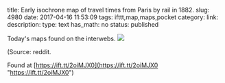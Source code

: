 title: Early isochrone map of travel times from Paris by rail in 1882.
slug: 4980
date: 2017-04-16 11:53:09
tags: ifttt,map,maps,pocket
category: 
link: 
description: 
type: text
has_math: no
status: published

Today's maps found on the interwebs. ![](https://ift.tt/2nVHdXe)  
  

(Source: reddit.  
  

Found at [https://ift.tt/2oiMJX0](https://ift.tt/2oiMJX0 "https://ift.tt/2oiMJX0")



